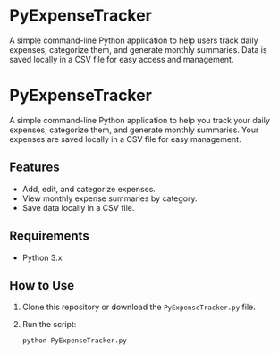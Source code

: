 # PyExpenseTracker
A simple command-line Python application to help users track daily expenses, categorize them, and generate monthly summaries. Data is saved locally in a CSV file for easy access and management.
# PyExpenseTracker

A simple command-line Python application to help you track your daily expenses, categorize them, and generate monthly summaries. Your expenses are saved locally in a CSV file for easy management.

## Features
- Add, edit, and categorize expenses.
- View monthly expense summaries by category.
- Save data locally in a CSV file.

## Requirements
- Python 3.x

## How to Use

1. Clone this repository or download the `PyExpenseTracker.py` file.
2. Run the script:

   ```bash
   python PyExpenseTracker.py
